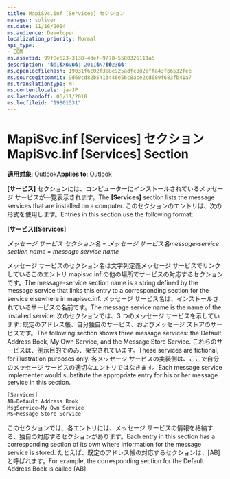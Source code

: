 ```yaml
---
title: MapiSvc.inf [Services] セクション
manager: soliver
ms.date: 11/16/2014
ms.audience: Developer
localization_priority: Normal
api_type:
- COM
ms.assetid: 99f8e623-3138-4def-9778-5580326111a5
description: '�ŏI�X�V��: 2011�N7��23��'
ms.openlocfilehash: 19031f6c02f3e8e925adfc8d2affa43fb6532fee
ms.sourcegitcommit: 9d60cd82b5413446e5bc8ace2cd689f683fb41a7
ms.translationtype: MT
ms.contentlocale: ja-JP
ms.lasthandoff: 06/11/2018
ms.locfileid: "19801531"
---
```

# <a name="mapisvcinf-services-section"></a><span data-ttu-id="ae749-103">MapiSvc.inf [Services] セクション</span><span class="sxs-lookup"><span data-stu-id="ae749-103">MapiSvc.inf [Services] Section</span></span>

  
  
<span data-ttu-id="ae749-104">**適用対象**: Outlook</span><span class="sxs-lookup"><span data-stu-id="ae749-104">**Applies to**: Outlook</span></span> 
  
<span data-ttu-id="ae749-105">**[サービス]** セクションには、コンピューターにインストールされているメッセージ サービスが一覧表示されます。</span><span class="sxs-lookup"><span data-stu-id="ae749-105">The **[Services]** section lists the message services that are installed on a computer.</span></span> <span data-ttu-id="ae749-106">このセクションのエントリは、次の形式を使用します。</span><span class="sxs-lookup"><span data-stu-id="ae749-106">Entries in this section use the following format:</span></span> 
  
 <span data-ttu-id="ae749-107">**[サービス]**</span><span class="sxs-lookup"><span data-stu-id="ae749-107">**[Services]**</span></span>
  
 <span data-ttu-id="ae749-108">_メッセージ サービス セクション名_ =  _メッセージ サービス名_</span><span class="sxs-lookup"><span data-stu-id="ae749-108">_message-service section name_ =  _message service name_</span></span>
  
<span data-ttu-id="ae749-109">メッセージ サービスのセクション名は文字列定義メッセージ サービスでリンクしているこのエントリ mapisvc.inf の他の場所でサービスの対応するセクションです。</span><span class="sxs-lookup"><span data-stu-id="ae749-109">The message-service section name is a string defined by the message service that links this entry to a corresponding section for the service elsewhere in mapisvc.inf.</span></span> <span data-ttu-id="ae749-110">メッセージ サービス名は、インストールされているサービスの名前です。</span><span class="sxs-lookup"><span data-stu-id="ae749-110">The message service name is the name of the installed service.</span></span> <span data-ttu-id="ae749-111">次のセクションでは、3 つのメッセージ サービスを示しています: 既定のアドレス帳、自分独自のサービス、およびメッセージ ストアのサービスです。</span><span class="sxs-lookup"><span data-stu-id="ae749-111">The following section shows three message services: the Default Address Book, My Own Service, and the Message Store Service.</span></span> <span data-ttu-id="ae749-112">これらのサービスは、例示目的でのみ、架空されています。</span><span class="sxs-lookup"><span data-stu-id="ae749-112">These services are fictional, for illustration purposes only.</span></span> <span data-ttu-id="ae749-113">各メッセージ サービスの実装側は、ここで自分のメッセージ サービスの適切なエントリではなきます。</span><span class="sxs-lookup"><span data-stu-id="ae749-113">Each message service implementer would substitute the appropriate entry for his or her message service in this section.</span></span>
  
```cpp
[Services]
AB=Default Address Book
MsgService=My Own Service
MS=Message Store Service

```

<span data-ttu-id="ae749-114">このセクションでは、各エントリには、メッセージ サービスの情報を格納する、独自の対応するセクションがあります。</span><span class="sxs-lookup"><span data-stu-id="ae749-114">Each entry in this section has a corresponding section of its own where information for the message service is stored.</span></span> <span data-ttu-id="ae749-115">たとえば、既定のアドレス帳の対応するセクションは、[AB] と呼ばれます。</span><span class="sxs-lookup"><span data-stu-id="ae749-115">For example, the corresponding section for the Default Address Book is called [AB].</span></span>
  

